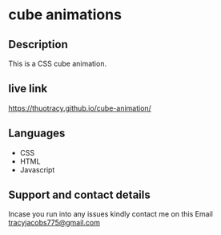# cube animations

## Description

This is a CSS cube animation.

## live link
https://thuotracy.github.io/cube-animation/

##  Languages 
* CSS
* HTML 
* Javascript

## Support and contact details

Incase you run into any issues kindly contact me on this Email tracyjacobs775@gmail.com
